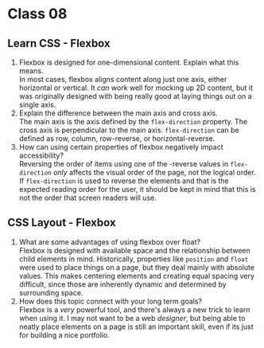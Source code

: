 # Class 08

## Learn CSS - Flexbox

1. Flexbox is designed for one-dimensional content. Explain what this means.  
In most cases, flexbox aligns content along just one axis, either horizontal or vertical. It *can* work well for mocking up 2D content, but it was originally designed with being really good at laying things out on a single axis.
2. Explain the difference between the main axis and cross axis.  
The main axis is the axis defined by the `flex-direction` property. The cross axis is perpendicular to the main axis. `flex-direction` can be defined as row, column, row-reverse, or horizontal-reverse.
3. How can using certain properties of flexbox negatively impact accessibility?  
Reversing the order of items using one of the -reverse values in `flex-direction` *only* affects the visual order of the page, not the logical order. If `flex-direction` is used to reverse the elements and that is the expected reading order for the user, it should be kept in mind that this is not the order that screen readers will use.

## CSS Layout - Flexbox

1. What are some advantages of using flexbox over float?  
Flexbox is designed with available space and the relationship between child elements in mind. Historically, properties like `position` and `float` were used to place things on a page, but they deal mainly with absolute values. This makes centering elements and creating equal spacing very difficult, since those are inherently dynamic and determined by surrounding space.
2. How does this topic connect with your long term goals?  
Flexbox is a *very* powerful tool, and there's always a new trick to learn when using it. I may not want to be a web *designer*, but being able to neatly place elements on a page is still an important skill, even if its just for building a nice portfolio.